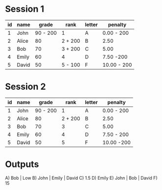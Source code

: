 


# Session 1

| id  | name  | grade    | rank    | letter | penalty     |
| --- | ----- | -------- | ------- | ------ | ----------- |
| 1   | John  | 90 - 200 | 1       | A      | 0.00 - 200  |
| 2   | Alice | 80       | 2 + 200 | B      | 2.50        |
| 3   | Bob   | 70       | 3 + 200 | C      | 5.00        |
| 4   | Emily | 60       | 4       | D      | 7.50 -200   |
| 5   | David | 50       | 5 - 100 | F      | 10.00 - 200 |

#  Session 2
| id  | name  | grade    | rank    | letter | penalty    |
| --- | ----- | -------- | ------- | ------ | ---------- |
| 1   | John  | 90 - 200 | 1       | A      | 0.00 - 200 |
| 2   | Alice | 80       | 2 + 200 | B      | 2.50       |
| 3   | Bob   | 70       | 3       | C      | 5.00       |
| 4   | Emily | 60       | 4       | D      | 7.50 - 200 |
| 5   | David | 50       | 5       | F      | 10.00 -200 |

# Outputs 

A) Bob | Low
B) John | Emily | David
C) 1.5
D) Emily
E) John | Bob | David
F) 15